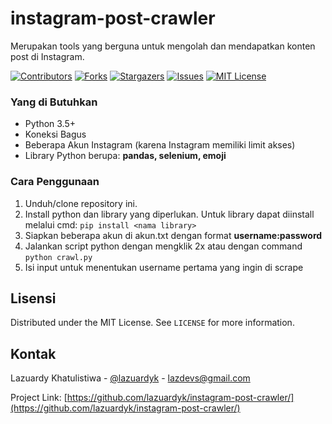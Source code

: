# instagram-post-crawler
Merupakan tools yang berguna untuk mengolah dan mendapatkan konten post di Instagram.

[![Contributors][contributors-shield]][contributors-url]
[![Forks][forks-shield]][forks-url]
[![Stargazers][stars-shield]][stars-url]
[![Issues][issues-shield]][issues-url]
[![MIT License][license-shield]][license-url]


### Yang di Butuhkan
- Python 3.5+
- Koneksi Bagus
- Beberapa Akun Instagram (karena Instagram memiliki limit akses)
- Library Python berupa: **pandas, selenium, emoji**

### Cara Penggunaan
1. Unduh/clone repository ini.
2. Install python dan library yang diperlukan. Untuk library dapat diinstall melalui cmd: ```pip install <nama library>```
3. Siapkan beberapa akun di akun.txt dengan format **username:password**
3. Jalankan script python dengan mengklik 2x atau dengan command ```python crawl.py```
4. Isi input untuk menentukan username pertama yang ingin di scrape


## Lisensi

Distributed under the MIT License. See `LICENSE` for more information.

## Kontak

Lazuardy Khatulistiwa - [@lazuardyk](https://twitter.com/lazuardyk) - lazdevs@gmail.com

Project Link: [https://github.com/lazuardyk/instagram-post-crawler/](https://github.com/lazuardyk/instagram-post-crawler/)

<!-- MARKDOWN LINKS & IMAGES -->
<!-- https://www.markdownguide.org/basic-syntax/#reference-style-links -->
[contributors-shield]: https://img.shields.io/github/contributors/lazuardyk/sipema.svg?style=flat-square
[contributors-url]: https://github.com/lazuardyk/sipema/graphs/contributors
[forks-shield]: https://img.shields.io/github/forks/lazuardyk/sipema.svg?style=flat-square
[forks-url]: https://github.com/lazuardyk/sipema/network/members
[stars-shield]: https://img.shields.io/github/stars/lazuardyk/sipema.svg?style=flat-square
[stars-url]: https://github.com/lazuardyk/sipema/stargazers
[issues-shield]: https://img.shields.io/github/issues/lazuardyk/sipema.svg?style=flat-square
[issues-url]: https://github.com/lazuardyk/sipema/issues
[license-shield]: https://img.shields.io/github/license/lazuardyk/sipema.svg?style=flat-square
[license-url]: https://github.com/lazuardyk/sipema/blob/master/LICENSE
[linkedin-shield]: https://img.shields.io/badge/-LinkedIn-black.svg?style=flat-square&logo=linkedin&colorB=555
[linkedin-url]: https://linkedin.com/in/lazuardyk
[product-screenshot]: screenshot.png
